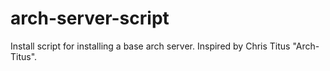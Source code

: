 # arch-server-script
Install script for installing a base arch server. Inspired by Chris Titus "Arch-Titus".
